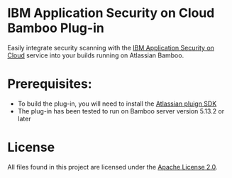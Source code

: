 # IBM Application Security on Cloud Bamboo Plug-in

Easily integrate security scanning with the [IBM Application Security on Cloud](https://appscan.ibmcloud.com) service into your builds running on Atlassian Bamboo.

# Prerequisites:

- To build the plug-in, you will need to install the [Atlassian pluign SDK](https://developer.atlassian.com/docs/getting-started)
- The plug-in has been tested to run on Bamboo server version 5.13.2 or later

# License

All files found in this project are licensed under the [Apache License 2.0](LICENSE).
